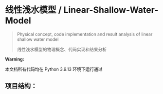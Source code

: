 # 线性浅水模型 / Linear-Shallow-Water-Model

> Physical concept, code implementation and result analysis of linear shallow water model
> 
> 线性浅水模型的物理概念、代码实现和结果分析

**Warning:**

本文档所有代码均在 Python 3.9.13 环境下运行通过

## 项目结构：
